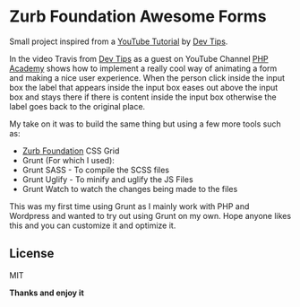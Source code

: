 # Zurb Foundation Awesome Forms

Small project inspired from a [YouTube Tutorial] by [Dev Tips].

In the video Travis from [Dev Tips] as a guest on YouTube Channel [PHP Academy] shows how to implement a really cool way of animating a form and making a nice user experience. When the person click inside the input box the label that appears inside the input box eases out above the input box and stays there if there is content inside the input box otherwise the label goes back to the original place.

My take on it was to build the same thing but using a few more tools such as:
 - [Zurb Foundation] CSS Grid
 - Grunt (For which I used):
  - Grunt SASS - To compile the SCSS files
  - Grunt Uglify - To minify and uglify the JS Files
  - Grunt Watch to watch the changes being made to the files

This was my first time using Grunt as I mainly work with PHP and Wordpress and wanted to try out using Grunt on my own. Hope anyone likes this and you can customize it and optimize it.

License
----
MIT

**Thanks and enjoy it**

[YouTube Tutorial]: https://www.youtube.com/watch?v=PBGfqGANYNI
[Dev Tips]: https://www.youtube.com/user/DevTipsForDesigners
[PHP Academy]: https://www.youtube.com/user/phpacademy
[Zurb Foundation]: http://foundation.zurb.com/index.html